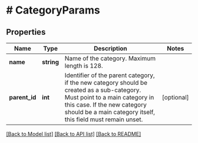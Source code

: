 # # CategoryParams

## Properties

Name | Type | Description | Notes
------------ | ------------- | ------------- | -------------
**name** | **string** | Name of the category. Maximum length is 128. |
**parent_id** | **int** | Identifier of the parent category, if the new category should be created as a sub-category. Must point to a main category in this case. If the new category should be a main category itself, this field must remain unset. | [optional]

[[Back to Model list]](../../README.md#models) [[Back to API list]](../../README.md#endpoints) [[Back to README]](../../README.md)

